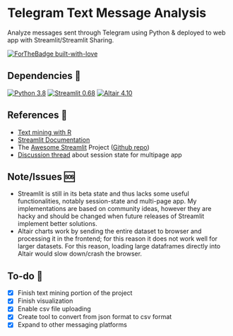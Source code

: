 # Telegram Text Message Analysis

Analyze messages sent through Telegram using Python & deployed to web app with Streamlit/Streamlit Sharing.

[![ForTheBadge built-with-love](http://ForTheBadge.com/images/badges/built-with-love.svg)](https://GitHub.com/truonghm/)

## Dependencies :construction:
[![Python 3.8](https://img.shields.io/badge/python-3.8-blue.svg)](https://www.python.org/downloads/release/python-380/)
[![Streamlit 0.68](https://img.shields.io/badge/streamlit-0.68-red.svg)](https://discuss.streamlit.io/t/version-0-68-0-the-1-year-anniversary-release/6116)
[![Altair 4.10](https://img.shields.io/badge/altair-4.10-green.svg)](https://altair-viz.github.io/)

## References :flashlight:
- [Text mining with R](https://www.tidytextmining.com/)
- [Streamlit Documentation](https://docs.streamlit.io/)
- The [Awesome Streamlit](https://awesome-streamlit.org/) Project ([Github repo](https://github.com/MarcSkovMadsen/awesome-streamlit))
- [Discussion thread](https://discuss.streamlit.io/t/multi-page-app-with-session-state/3074) about session state for multipage app

## Note/Issues :sos:
- Streamlit is still in its beta state and thus lacks some useful functionalities, notably session-state and multi-page app. My implementations are based on community ideas, however they are hacky and should be changed when future releases of Streamlit implement better solutions.  
- Altair charts work by sending the entire dataset to browser and processing it in the frontend; for this reason it does not work well for larger datasets. For this reason, loading large dataframes directly into Altair would slow down/crash the browser.

## To-do :runner:
- [X] Finish text mining portion of the project
- [X] Finish visualization 
- [X] Enable csv file uploading
- [X] Create tool to convert from json format to csv format
- [X] Expand to other messaging platforms
